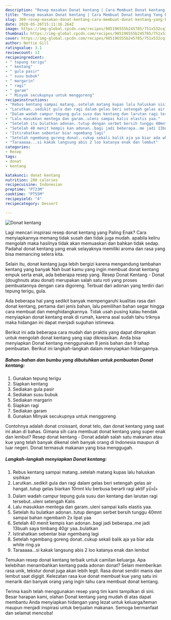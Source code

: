 ```yaml
---
description: "Resep masakan Donat kentang | Cara Membuat Donat kentang Yang Bikin Ngiler"
title: "Resep masakan Donat kentang | Cara Membuat Donat kentang Yang Bikin Ngiler"
slug: 369-resep-masakan-donat-kentang-cara-membuat-donat-kentang-yang-bikin-ngiler
date: 2020-05-26T15:11:16.264Z
image: https://img-global.cpcdn.com/recipes/985196555b245785/751x532cq70/donat-kentang-foto-resep-utama.jpg
thumbnail: https://img-global.cpcdn.com/recipes/985196555b245785/751x532cq70/donat-kentang-foto-resep-utama.jpg
cover: https://img-global.cpcdn.com/recipes/985196555b245785/751x532cq70/donat-kentang-foto-resep-utama.jpg
author: Nettie Gill
ratingvalue: 3.1
reviewcount: 13
recipeingredient:
- " tepung terigu"
- " kentang"
- " gula pasir"
- " susu bubuk"
- " margarin"
- " ragi"
- " garam"
- " Minyak secukupnya untuk menggoreng"
recipeinstructions:
- "Rebus kentang sampai matang..setelah matang kupas lalu haluskan sisihkan"
- "Larutkan..sedikit gula dan ragi dalam gelas beri setengah gelas air hangat..tutup gelas biarkan 10mnt klu berbusa berarti ragi aktif y👍👍"
- "Dalam wadah campur tepung gula susu dan kentang dan larutan ragi tersebut..uleni setengah Kalis"
- "Lalu masukkan mentega dan garam..uleni sampai kalis elastis yaa."
- "Setelah itu bulatkan adonan..tutup dengan serbet bersih tunggu 40mnt sampai bahan ngembanh 2x lipat yaa"
- "Setelah 40 menit kempis kan adonan..bagi jadi beberapa..me jadi 13buah saya timbang 40gr yaa..bulatkan"
- "Istirahatkan sebentar biar ngembang lagi"
- "Setelah ngembang goreng donat..cukup sekali balik aja ya biar ada white ring.ya"
- "Taraaaaa...si kakak langsung abis 2 loo katanya enak dan lembut"
categories:
- Resep
tags:
- donat
- kentang

katakunci: donat kentang 
nutrition: 288 calories
recipecuisine: Indonesian
preptime: "PT23M"
cooktime: "PT55M"
recipeyield: "4"
recipecategory: Dessert

---
```



![Donat kentang](https://img-global.cpcdn.com/recipes/985196555b245785/751x532cq70/donat-kentang-foto-resep-utama.jpg)

Lagi mencari inspirasi resep donat kentang yang Paling Enak? Cara menyiapkannya memang tidak susah dan tidak juga mudah. apabila keliru mengolah maka hasilnya tidak akan memuaskan dan bahkan tidak sedap. Padahal donat kentang yang enak selayaknya memiliki aroma dan rasa yang bisa memancing selera kita.

Selain itu, donat kentang juga lebih bergizi karena mengandung tambahan kentang yang banyak Nah buat kamu yang ingin membuat donat kentang empuk serta enak, ada beberapa resep yang. Resep Donat Kentang - Donat (doughnuts atau donat) merupakan salah satu roti yang proses pembuatannya dengan cara digoreng. Terbuat dari adonan yang terdiri dari tepung terigu, gula.

Ada beberapa hal yang sedikit banyak mempengaruhi kualitas rasa dari donat kentang, pertama dari jenis bahan, lalu pemilihan bahan segar hingga cara membuat dan menghidangkannya. Tidak usah pusing kalau hendak menyiapkan donat kentang enak di rumah, karena asal sudah tahu triknya maka hidangan ini dapat menjadi suguhan istimewa.


Berikut ini ada beberapa cara mudah dan praktis yang dapat diterapkan untuk mengolah donat kentang yang siap dikreasikan. Anda bisa menyiapkan Donat kentang menggunakan 8 jenis bahan dan 9 tahap pembuatan. Berikut ini langkah-langkah dalam menyiapkan hidangannya.

<!--inarticleads1-->

##### Bahan-bahan dan bumbu yang dibutuhkan untuk pembuatan Donat kentang:

1. Gunakan  tepung terigu
1. Siapkan  kentang
1. Sediakan  gula pasir
1. Sediakan  susu bubuk
1. Sediakan  margarin
1. Siapkan  ragi
1. Sediakan  garam
1. Gunakan  Minyak secukupnya untuk menggoreng


Contohnya adalah donat croissant, donat telo, dan donat kentang yang saat ini akan di bahas. Gimana sih cara membuat donat kentang yang super enak dan lembut? Resep donat kentang - Donat adalah salah satu makanan atau kue yang telah banyak dikenal oleh banyak orang di Indonesia maupun di luar negeri. Donat termasuk makanan yang bisa menggugah. 

<!--inarticleads2-->

##### Langkah-langkah menyiapkan Donat kentang:

1. Rebus kentang sampai matang..setelah matang kupas lalu haluskan sisihkan
1. Larutkan..sedikit gula dan ragi dalam gelas beri setengah gelas air hangat..tutup gelas biarkan 10mnt klu berbusa berarti ragi aktif y👍👍
1. Dalam wadah campur tepung gula susu dan kentang dan larutan ragi tersebut..uleni setengah Kalis
1. Lalu masukkan mentega dan garam..uleni sampai kalis elastis yaa.
1. Setelah itu bulatkan adonan..tutup dengan serbet bersih tunggu 40mnt sampai bahan ngembanh 2x lipat yaa
1. Setelah 40 menit kempis kan adonan..bagi jadi beberapa..me jadi 13buah saya timbang 40gr yaa..bulatkan
1. Istirahatkan sebentar biar ngembang lagi
1. Setelah ngembang goreng donat..cukup sekali balik aja ya biar ada white ring.ya
1. Taraaaaa...si kakak langsung abis 2 loo katanya enak dan lembut


Temukan resep donat kentang terbaik untuk camilan keluarga. Apa kelebihan menambahkan kentang pada adonan donat? Selain memberikan rasa unik, tekstur donat juga akan lebih legit. Rasa donat sendiri manis dan lembut saat digigit. Kelezatan rasa kue donat membuat kue yang satu ini menarik dan banyak orang yang ingin tahu cara membuat donat kentang. 

Terima kasih telah menggunakan resep yang tim kami tampilkan di sini. Besar harapan kami, olahan Donat kentang yang mudah di atas dapat membantu Anda menyiapkan hidangan yang lezat untuk keluarga/teman maupun menjadi inspirasi untuk berjualan makanan. Semoga bermanfaat dan selamat mencoba!
